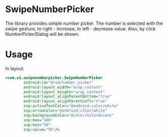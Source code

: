 # SwipeNumberPicker

The library provides simple number picker. The number is selected with the swipe gesture, to right - increase, to left - decrease value. Also, by click NumberPickerDialog will be shown.

# Usage

In layout:

```xml
<com.vi.swipenumberpicker.SwipeNumberPicker
		android:id="@+id/number_picker"
		android:layout_width="wrap_content"
		android:layout_height="wrap_content"
		android:layout_alignParentBottom="true"
		android:layout_alignParentLeft="true"
		snp:activeTextColor="@android:color/white"
		snp:arrowColor="@android:color/white"
		snp:backgroundColor="@color/colorAccent"
		snp:max="100"
		snp:min="50"
		snp:value="95"/>
```
